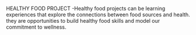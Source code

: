 
HEALTHY FOOD PROJECT
  -Healthy food projects can be learning experiences that
  explore the connections between food sources and health.
  they are opportunities to build healthy food skills and model
  our commitment to wellness.
